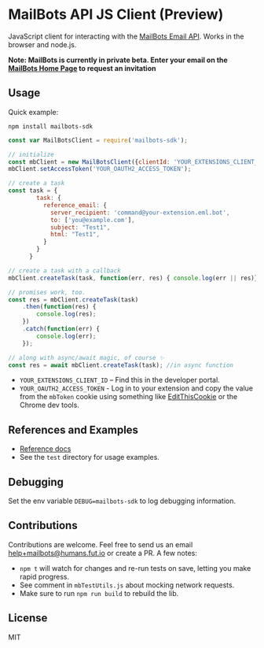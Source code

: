 # MailBots API JS Client (Preview)

JavaScript client for interacting with the [MailBots Email API](https://www.mailbots.com). Works in the browser and node.js.

**Note: MailBots is currently in private beta. Enter your email on the [MailBots Home Page](https://www.mailbots.com) to request an invitation**

## Usage

Quick example:

```
npm install mailbots-sdk
```

```javascript
const var MailBotsClient = require('mailbots-sdk');

// initialize
const mbClient = new MailBotsClient({clientId: 'YOUR_EXTENSIONS_CLIENT_ID'});
mbClient.setAccessToken('YOUR_OAUTH2_ACCESS_TOKEN');

// create a task
const task = {
        task: {
          reference_email: {
            server_recipient: 'command@your-extension.eml.bot',
            to: ['you@example.com'],
            subject: "Test1",
            html: "Test1",
          }
        }
      }

// create a task with a callback
mbClient.createTask(task, function(err, res) { console.log(err || res)});

// promises work, too.
const res = mbClient.createTask(task)
	.then(function(res) {
		console.log(res);
	})
	.catch(function(err) {
		console.log(err);
	});

// along with async/await magic, of course ✨
const res = await mbClient.createTask(task); //in async function
```

- `YOUR_EXTENSIONS_CLIENT_ID` – Find this in the developer portal.
- `YOUR_OAUTH2_ACCESS_TOKEN` - Log in to your extension and copy the value from the `mbToken` cookie using something like [EditThisCookie](http://www.editthiscookie.com/) or the Chrome dev tools.

## References and Examples

- [Reference docs](https://mailbots-sdk-js.mailbots.com/)
- See the `test` directory for usage examples.

## Debugging

Set the env variable `DEBUG=mailbots-sdk` to log debugging information.

## Contributions

Contributions are welcome. Feel free to send us an email help+mailbots@humans.fut.io or create a PR. A few notes:

- `npm t` will watch for changes and re-run tests on save, letting you make rapid progress.
- See comment in `mbTestUtils.js` about mocking network requests.
- Make sure to run `npm run build` to rebuild the lib.

## License

MIT

